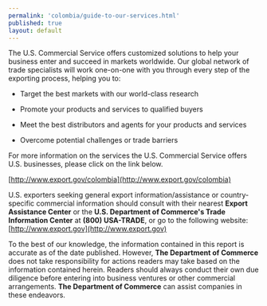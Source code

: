 ```yaml
--- 
permalink: 'colombia/guide-to-our-services.html' 
published: true 
layout: default
---
```

<div id="guide-to-our-services">
The U.S. Commercial Service offers customized solutions to help your business enter and succeed in markets worldwide. Our global network of trade specialists will work one-on-one with you through every step of the exporting process, helping you to:

* Target the best markets with our world-class research

* Promote your products and services to qualified buyers

* Meet the best distributors and agents for your products and services

* Overcome potential challenges or trade barriers

For more information on the services the U.S. Commercial Service offers U.S. businesses, please click on the link below.

[http://www.export.gov/colombia](http://www.export.gov/colombia)

U.S. exporters seeking general export information/assistance or country- specific commercial information should consult with their nearest **Export Assistance Center** or the **U.S. Department of Commerce's Trade Information Center** at **(800) USA-TRADE**, or go to the following website: [http://www.export.gov](http://www.export.gov)

To the best of our knowledge, the information contained in this report is accurate as of the date published. However, **The Department of Commerce** does not take responsibility for actions readers may take based on the information contained herein. Readers should always conduct their own due diligence before entering into business ventures or other commercial arrangements. **The Department of Commerce** can assist companies in these endeavors.
</div>
